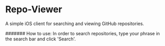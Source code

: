 # Repo-Viewer
A simple iOS client for searching and viewing GitHub repositories.

####### How to use:
In order to search repositories, type your phrase in the search bar and click 'Search'.
